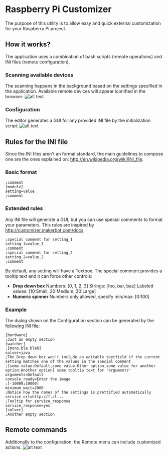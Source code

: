 Raspberry Pi Customizer
=
The purpose of this utility is to allow easy and quick external customization for your Raspberry Pi project. 

How it works?
-
The application uses a combination of bash scripts (remote operations) and INI files (remote configuration).

### Scanning available devices
The scanning happens in the background based on the settings specified in the application. Available remote devices will appear iconified in the browser:
![alt text](https://raw.github.com/eried/RPiCustomizer/master/README/browser_0.1_001.png "Browser")


### Configuration
The editor generates a GUI for any provided INI file by the initialization script:
![alt text](https://raw.github.com/eried/RPiCustomizer/master/README/editor_0.1_001.png "Editor")


Rules for the INI file
-
Since the INI files aren't an formal standard, the main guidelines to compose one are the ones explained on: http://en.wikipedia.org/wiki/INI_file. 

### Basic format
```
;comment
[module]
setting=value
;comment
```

### Extended rules
Any INI file will generate a GUI, but you can use special comments to format your parameters. This rules are inspired by http://customizer.makerbot.com/docs.
```
;special comment for setting_1
setting_1=value_1
;comment
;special comment for setting_2
setting_2=value_2
;comment
```
By default, any setting will have a Textbox. The special comment provides a tooltip text and it can force other controls:
* __Drop down box__
Numbers: [0, 1, 2, 3]
Strings: [foo, bar, baz]
Labeled values: [10:Small, 20:Medium, 30:Large]
* __Numeric spinner__
Numbers only allowed, specify min/max: [0:100]

### Example
The dialog shown on the Configuration section can be generated by the following INI file:
```
[hardware]
;Just an empty section
[watcher]
;[mono,bla blah]
solver=java
;The Drop down box won't include an editable textfield if the current setting matches one of the values in the special comment
;[some value:Default,some value:Other option,some value for another option:Another option] some tooltip text for 'arguments'
arguments=Default
console_ready=Enter the image
;[-10000;10000]
minimum_wait=2000
;Notice how the names of the settings is prettified automatically 
service_url=http://f.cl...
;Tooltip for service_response
service_response=yes
[solver]
;Another empty section
```

Remote commands
-
Additionally to the configuration, the Remote menu can include customized actions.
![alt text](https://raw.github.com/eried/RPiCustomizer/master/README/remote_0.1_001.png "Remote")
